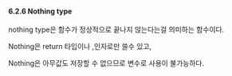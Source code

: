 #### 6.2.6 Nothing type

nothing type은 함수가 정상적으로 끝나지 않는다는걸 의미하는 함수이다.

Nothing은 return 타입이나 ,인자로만 쓸수 있고,

Nothing은 아무값도 저장할 수 없으므로 변수로 사용이 불가능하다.



